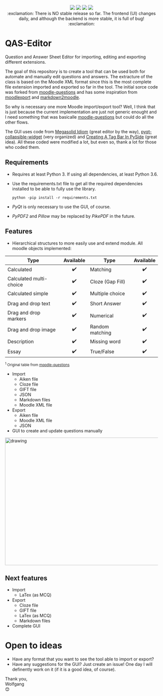 <div align="center">
  <img src="https://badge.fury.io/gh/LucasWolfgang%2FQAS-editor.svg">
  <img src="https://img.shields.io/endpoint?url=https://gist.githubusercontent.com/LucasWolfgang/344598a4a0f7b92a7889d998e33417c4/raw/pylint.json">
  <img src="https://img.shields.io/endpoint?url=https://gist.githubusercontent.com/LucasWolfgang/344598a4a0f7b92a7889d998e33417c4/raw/pytest.json">
  <img src="https://img.shields.io/endpoint?url=https://gist.githubusercontent.com/LucasWolfgang/344598a4a0f7b92a7889d998e33417c4/raw/flake8.json">
</div>

<div align="center">
:exclamation: There is NO stable release so far. The frontend (UI) changes daily, and although the backend is more stable, it is full of bug! :exclamation:
</div>

# QAS-Editor
 Question and Answer Sheet Editor for importing, editing and exporting different extensions.  
 
 The goal of this repository is to create a tool that can be used both for automate and manually edit questions and answers. The extracture of the class is based on the Moodle XML format since this is the most complete file extension imported and exported so far in the tool. The initial sorce code was forked from [moodle-questions](https://github.com/gethvi/moodle-questions) and has some inspiration from [moodlexport](https://github.com/Guillaume-Garrigos/moodlexport) and [markdown2moodle](https://github.com/brunomnsilva/markdown2moodle).  

 So why is necessary one more Moodle import/export tool? Well, I think that is just because the current implementation are just not generic enought and I need something that was basicalle [moodle-questions](https://github.com/gethvi/moodle-questions) but could do all the other flows. 

The GUI uses code from [Megasolid Idiom](https://www.mfitzp.com/examples/megasolid-idiom-rich-text-editor/) (great editor by the way), [pyqt-collapsible-widget](https://github.com/By0ute/pyqt-collapsible-widget) (very organized) and [Creating A Tag Bar In PySide](https://robonobodojo.wordpress.com/2018/09/11/creating-a-tag-bar-in-pyside/) (great idea). All these coded were modified a lot, but even so, thank a lot for those who coded them.


## Requirements
 - Requires at least Python 3. If using all dependencies, at least Python 3.6.
 - Use the requirements.txt file to get all the required dependencies installed to be able to fully use the library. 

    ```python -pip install -r requirements.txt```
  
  - <i>PyQt</i> is only necessary to use the GUI, of course.
  - <i>PyPDF2</i> and <i>Pillow</i> may be replaced by <i>PikePDF</i> in the future.

## Features
  - Hierarchical structures to more easily use and extend module. All moodle objects implemented:
 <center>

 |  Type                   |  Available         | Type             |  Available         |
 | ----------------------- |  :---------------: | ---------------- |  :---------------: |
 | Calculated              | :heavy_check_mark: | Matching         | :heavy_check_mark: |
 | Calculated multi-choice | :heavy_check_mark: | Cloze (Gap Fill) | :heavy_check_mark: |
 | Calculated simple       | :heavy_check_mark: | Multiple choice  | :heavy_check_mark: |
 | Drag and drop text      | :heavy_check_mark: | Short Answer     | :heavy_check_mark: |
 | Drag and drop markers   | :heavy_check_mark: | Numerical        | :heavy_check_mark: |
 | Drag and drop image     | :heavy_check_mark: | Random matching  | :heavy_check_mark: |
 | Description             | :heavy_check_mark: | Missing word     | :heavy_check_mark: |
 | Essay                   | :heavy_check_mark: | True/False       | :heavy_check_mark: | 
 </center>

 <sup><sup>1</sup> Original table from [moodle-questions](https://github.com/gethvi/moodle-questions)</sup>
  - Import
    - Aiken file
    - Cloze file
    - GIFT file
    - JSON
    - Markdown files 
    - Moodle XML file
  - Export
    - Aiken file
    - Moodle XML file
    - JSON
  - GUI to create and update questions manually
<img src="https://user-images.githubusercontent.com/39681420/154966147-ed3b0661-5709-4942-97b5-dcdc33c88f29.png" alt="drawing" width="600" height="420"/>

## Next features
  - Import
    - LaTex (as MCQ)
  - Export 
    - Cloze file 
    - GIFT file 
    - LaTex (as MCQ) 
    - Markdown files 
  - Complete GUI

# Open to ideas
  - Have any format that you want to see the tool able to import or export?
  - Have any suggestions for the GUI?
  Just create an issue! One day I will definently work on it (if it is a good idea, of course).
  
  Thank you,\
  Wolfgang\
  :blush:
